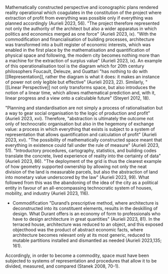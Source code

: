 Mathematically constructed perspective and iconographic plans rendered reality operational which coagulates in the constitution of the project where extraction of profit from everything was possible only if everything was planned accordingly (Aurieli 2023, 56). "The project therefore represented not only the authority of the architect but also a wider apparatus in which politics and economics﻿ merged as one force" (Aurieli 2023, ix). "With the commodification and financialisation of building processes, architecture was transformed into a built register of economic interests, which was enabled in the first place by the mathematisation and quantification of physical space and following, the modern city becomes nothing more than a machine for the extraction of surplus value" (Aurieli 2023, ix). An example of this operationalisation tool is the diagram which for 20th century philosophers Foucault, Deleuze, and Guattari "has nothing to do with [[Representation]], rather the diagram is what it does: it makes an instance of power not only legible but effective" (Aurieli 2023, 22). Similarly, "[[Linear Perspective]] not only transforms space, but also introduces the notion of a linear time, which allows mathematical prediction and, with it, linear progress and a view onto a calculable future" (Steyerl 2012, 18).

"Planning and standardisation are not simply a process of rationalisation but a way to gear social organisation to the logic of production and profit" (Aurieli 2023, xvi). Therefore, "abstraction is ultimately the outcome not only of technocratic organisation but also in the hegemony of exchange value: a process in which everything that exists is subject to a system of representation that allows quantification and calculation of profit" (Aurieli 2023, xvi). "The possibility of mathematically constructed space meant that everything in existence could fall under the rule of measure" (Aurieli 2023, 51). "Introductory procedures, cartography, statistics, and building codes translate the concrete, lived experience of reality into the certainty of data" (Aurieli 2023, 86). "The deployment of the grid is thus the clearest example of how geometry supported ownership by allowing not only the neat division of the land is measurable parcels, but also the abstraction of land into monetary value underscored by the law" (Aurieli 2023, 99). What followed from this was the abandoning of the idea of the city as a political entity in favour of an all-encompassing technocratic system of houses, mobility, and industry (Aurieli 2023, 116).

- Commodification 
"Durand’s prescriptive method, where architecture is deconstructed into its constituent elements, results in the deskilling of design. What Durant offers is an economy of form to professionals who have to design architecture in great quantities" (Aurieli 2023, 81). In the terraced house, architecture was reduced to an object, and this exposed objecthood was the product of abstract economic facts, where architecture becomes relevant only at its most generic, reduced to mutable partitions installed and dismantled as needed (Aurieli 2023,135; 161).

Accordingly, in order to become a commodity, space must have been subjected to systems of representation and procedures that allow it to be divided, measured, and compared (Stanek 2008, 70-1).